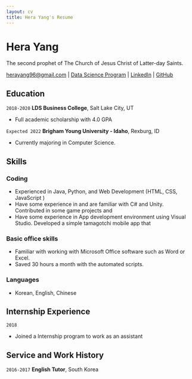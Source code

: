 ```yaml
---
layout: cv
title: Hera Yang's Resume
---
```

# Hera Yang
The second prophet of The Church of Jesus Christ of Latter-day Saints.

<div id="webaddress">
<a href="herayang96@gmail.com">herayang96@gmail.com</a>
| <a href="https://byuidatascience.github.io/development.html">Data Science Program</a>
| <a href="https://www.linkedin.com/groups/13537407/">LinkedIn</a>
| <a href="https://www.linkedin.com/in/hera-yang-3b7217217">GitHub</a>
</div>

<!-- https://www.monique.tech/the-art-of-markdown -->

## Education

`2018-2020`
__LDS Business College__, Salt Lake City, UT

- Full academic scholarship with 4.0 GPA

`Expected 2022`
__Brigham Young University - Idaho__, Rexburg, ID

- Currently majoring in Computer Science. 


## Skills

### Coding 

- Experienced in Java, Python, and Web Development (HTML, CSS, JavaScript )
- Have some experience in and are familiar with C# and Unity. Contributed in some game projects and 
- Have some experience in App development environment using Visual Studio. Developed a simple tamagotchi mobile app that 

### Basic office skills  

- Familiar with working with Microsoft Office software such as Word or Excel.  
- Saved 30 hours a month with the automated scripts.
  
### Languages 
- Korean, English, Chinese 

## Internship Experience 
`2018` 
- Joined a Internship program to work as an assistant 
## Service and Work History

`2016-2017`
__English Tutor__, South Korea



<!-- ### Footer

Last updated: May 2021 -->


